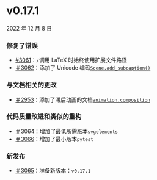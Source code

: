 # v0.17.1

2022 年 12 月 8 日

### 修复了错误

- [#3061](https://github.com/ManimCommunity/manim/pull/3061)：`/`调用 LaTeX 时始终使用扩展文件路径
- [＃3062](https://github.com/ManimCommunity/manim/pull/3062)：添加了 Unicode 编码[`Scene.add_subcaption()`]()

### 与文档相关的更改

- [＃2953](https://github.com/ManimCommunity/manim/pull/2953)：添加了滞后动画的文档[`animation.composition`]()

### 代码质量改进和类似的重构

- [＃3064](https://github.com/ManimCommunity/manim/pull/3064)：增加了最低所需版本`svgelements`
- [＃3066](https://github.com/ManimCommunity/manim/pull/3066)：增加了最小版本`pytest`

### 新发布

- [＃3065](https://github.com/ManimCommunity/manim/pull/3065)：准备新版本：`v0.17.1`
